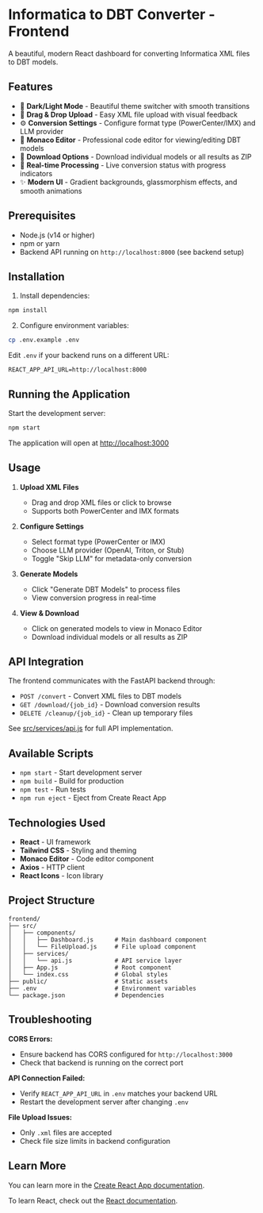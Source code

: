 # Informatica to DBT Converter - Frontend

A beautiful, modern React dashboard for converting Informatica XML files to DBT models.

## Features

- 🎨 **Dark/Light Mode** - Beautiful theme switcher with smooth transitions
- 📁 **Drag & Drop Upload** - Easy XML file upload with visual feedback
- ⚙️ **Conversion Settings** - Configure format type (PowerCenter/IMX) and LLM provider
- 📝 **Monaco Editor** - Professional code editor for viewing/editing DBT models
- 💾 **Download Options** - Download individual models or all results as ZIP
- 🚀 **Real-time Processing** - Live conversion status with progress indicators
- ✨ **Modern UI** - Gradient backgrounds, glassmorphism effects, and smooth animations

## Prerequisites

- Node.js (v14 or higher)
- npm or yarn
- Backend API running on `http://localhost:8000` (see backend setup)

## Installation

1. Install dependencies:
```bash
npm install
```

2. Configure environment variables:
```bash
cp .env.example .env
```

Edit `.env` if your backend runs on a different URL:
```
REACT_APP_API_URL=http://localhost:8000
```

## Running the Application

Start the development server:
```bash
npm start
```

The application will open at [http://localhost:3000](http://localhost:3000)

## Usage

1. **Upload XML Files**
   - Drag and drop XML files or click to browse
   - Supports both PowerCenter and IMX formats

2. **Configure Settings**
   - Select format type (PowerCenter or IMX)
   - Choose LLM provider (OpenAI, Triton, or Stub)
   - Toggle "Skip LLM" for metadata-only conversion

3. **Generate Models**
   - Click "Generate DBT Models" to process files
   - View conversion progress in real-time

4. **View & Download**
   - Click on generated models to view in Monaco Editor
   - Download individual models or all results as ZIP

## API Integration

The frontend communicates with the FastAPI backend through:

- `POST /convert` - Convert XML files to DBT models
- `GET /download/{job_id}` - Download conversion results
- `DELETE /cleanup/{job_id}` - Clean up temporary files

See [src/services/api.js](src/services/api.js) for full API implementation.

## Available Scripts

- `npm start` - Start development server
- `npm build` - Build for production
- `npm test` - Run tests
- `npm run eject` - Eject from Create React App

## Technologies Used

- **React** - UI framework
- **Tailwind CSS** - Styling and theming
- **Monaco Editor** - Code editor component
- **Axios** - HTTP client
- **React Icons** - Icon library

## Project Structure

```
frontend/
├── src/
│   ├── components/
│   │   ├── Dashboard.js      # Main dashboard component
│   │   └── FileUpload.js     # File upload component
│   ├── services/
│   │   └── api.js            # API service layer
│   ├── App.js                # Root component
│   └── index.css             # Global styles
├── public/                   # Static assets
├── .env                      # Environment variables
└── package.json              # Dependencies
```

## Troubleshooting

**CORS Errors:**
- Ensure backend has CORS configured for `http://localhost:3000`
- Check that backend is running on the correct port

**API Connection Failed:**
- Verify `REACT_APP_API_URL` in `.env` matches your backend URL
- Restart the development server after changing `.env`

**File Upload Issues:**
- Only `.xml` files are accepted
- Check file size limits in backend configuration

## Learn More

You can learn more in the [Create React App documentation](https://facebook.github.io/create-react-app/docs/getting-started).

To learn React, check out the [React documentation](https://reactjs.org/).
